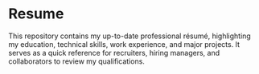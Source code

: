 # Resume
This repository contains my up-to-date professional résumé, highlighting my education, technical skills, work experience, and major projects. It serves as a quick reference for recruiters, hiring managers, and collaborators to review my qualifications.
